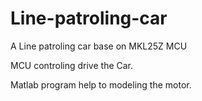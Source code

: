 # Line-patroling-car
A Line patroling car base on MKL25Z MCU

MCU controling drive the Car.

Matlab program help to modeling the motor.
